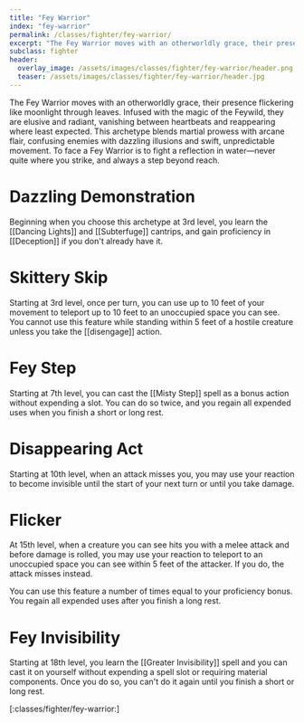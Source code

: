 ```yaml
---
title: "Fey Warrior"
index: "fey-warrior"
permalink: /classes/fighter/fey-warrior/
excerpt: "The Fey Warrior moves with an otherworldly grace, their presence flickering like moonlight through leaves."
subclass: fighter
header:
  overlay_image: /assets/images/classes/fighter/fey-warrior/header.png
  teaser: /assets/images/classes/fighter/fey-warrior/header.jpg
---
```

The Fey Warrior moves with an otherworldly grace, their presence flickering like moonlight through leaves. Infused with the magic of the Feywild, they are elusive and radiant, vanishing between heartbeats and reappearing where least expected. This archetype blends martial prowess with arcane flair, confusing enemies with dazzling illusions and swift, unpredictable movement. To face a Fey Warrior is to fight a reflection in water—never quite where you strike, and always a step beyond reach.

# Dazzling Demonstration
Beginning when you choose this archetype at 3rd level, you learn the [[Dancing Lights]] and [[Subterfuge]] cantrips, and gain proficiency in [[Deception]] if you don't already have it.

# Skittery Skip 
Starting at 3rd level, once per turn, you can use up to 10 feet of your movement to teleport up to 10 feet to an unoccupied space you can see. You cannot use this feature while standing within 5 feet of a hostile creature unless you take the [[disengage]] action.

# Fey Step
Starting at 7th level, you can cast the [[Misty Step]] spell as a bonus action without expending a slot. You can do so twice, and you regain all expended uses when you finish a short or long rest.

# Disappearing Act
Starting at 10th level, when an attack misses you, you may use your reaction to become invisible until the start of your next turn or until you take damage.

# Flicker
At 15th level, when a creature you can see hits you with a melee attack and before damage is rolled, you may use your reaction to teleport to an unoccupied space you can see within 5 feet of the attacker. If you do, the attack misses instead.

You can use this feature a number of times equal to your proficiency bonus. You regain all expended uses after you finish a long rest.

# Fey Invisibility
Starting at 18th level, you learn the [[Greater Invisibility]] spell and you can cast it on yourself without expending a spell slot or requiring material components. Once you do so, you can't do it again until you finish a short or long rest.

[:classes/fighter/fey-warrior:]
